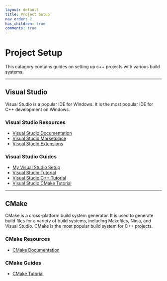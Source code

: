 ```yaml
---
layout: default
title: Project Setup
nav_order: 2
has_children: true
comments: true
---
```


# Project Setup

This catagory contains guides on setting up c++ projects with various build systems.

---

## Visual Studio

Visual Studio is a popular IDE for Windows. It is the most popular IDE for C++ development on Windows.

### Visual Studio Resources

- [Visual Studio Documentation](https://docs.microsoft.com/en-us/visualstudio/?view=vs-2019)
- [Visual Studio Marketplace](https://marketplace.visualstudio.com/)
- [Visual Studio Extensions](https://marketplace.visualstudio.com/VSCode)

### Visual Studio Guides

- [My Visual Studio Setup]()
- [Visual Studio Tutorial](https://docs.microsoft.com/en-us/cpp/build/vscpp-step-0-installation?view=vs-2019)
- [Visual Studio C++ Tutorial](https://docs.microsoft.com/en-us/cpp/build/vscpp-step-1-create?view=vs-2019)
- [Visual Studio CMake Tutorial](https://docs.microsoft.com/en-us/cpp/build/cmake-projects-in-visual-studio?view=vs-2019)

---

## CMake

CMake is a cross-platform build system generator. It is used to generate build files for a variety of build systems, including Makefiles, Ninja, and Visual Studio. CMake is the most popular build system for C++ projects.

### CMake Resources

- [CMake Documentation](https://cmake.org/cmake/help/latest/)

### CMake Guides

- [CMake Tutorial](https://cmake.org/cmake/help/latest/guide/tutorial/index.html)

